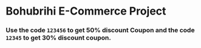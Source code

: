 # Bohubrihi E-Commerce Project
### Use the code ```123456``` to get 50% discount Coupon and the code ```12345``` to get 30% discount coupon.
